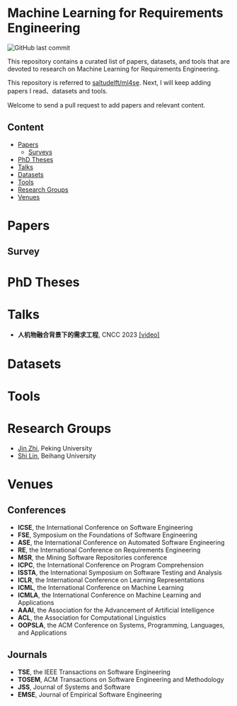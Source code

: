 # Machine Learning for Requirements Engineering
![GitHub last commit](https://img.shields.io/github/last-commit/jdm4pku/ml4re)

This repository contains a curated list of papers, datasets, and tools that are devoted to research on Machine Learning for Requirements Engineering. 

This repository is referred to [saltudelft/ml4se](https://github.com/saltudelft/ml4se). Next, I will keep adding papers I read、datasets and tools. 

Welcome to send a pull request to add papers and relevant content.

## Content
- [Papers](#papers)
  - [Surveys](#surveys)
- [PhD Theses](#phd-theses)
- [Talks](#talks)
- [Datasets](#datasets)
- [Tools](#tools)
- [Research Groups](#research-groups)
- [Venues](#venues)

# Papers

## Survey

# PhD Theses


# Talks

- **人机物融合背景下的需求工程**, CNCC 2023 [[video]](hhttps://dl.ccf.org.cn/video/videoDetail.html?id=6700020661831680&_state=&_ack=1)

# Datasets


# Tools

# Research Groups

- [Jin Zhi](https://scholar.google.com.hk/citations?user=ZC7SObAAAAAJ&hl=zh-CN), Peking University
- [Shi Lin](https://people.ucas.edu.cn/~shilin?language=en), Beihang University

# Venues

## Conferences
- **ICSE**, the International Conference on Software Engineering
- **FSE**, Symposium on the Foundations of Software Engineering
- **ASE**, the International Conference on Automated Software Engineering
- **RE**, the International Conference on Requirements Engineering
- **MSR**, the Mining Software Repositories conference
- **ICPC**, the International Conference on Program Comprehension
- **ISSTA**, the International Symposium on Software Testing and Analysis
- **ICLR**, the International Conference on Learning Representations
- **ICML**, the International Conference on Machine Learning
- **ICMLA**, the International Conference on Machine Learning and Applications
- **AAAI**, the Association for the Advancement of Artificial
Intelligence 
- **ACL**, the Association for Computational Linguistics
- **OOPSLA**, the ACM Conference on Systems, Programming, Languages, and Applications

## Journals
- **TSE**, the IEEE Transactions on Software Engineering
- **TOSEM**, ACM Transactions on Software Engineering and Methodology
- **JSS**, Journal of Systems and Software
- **EMSE**, Journal of Empirical Software Engineering



    
